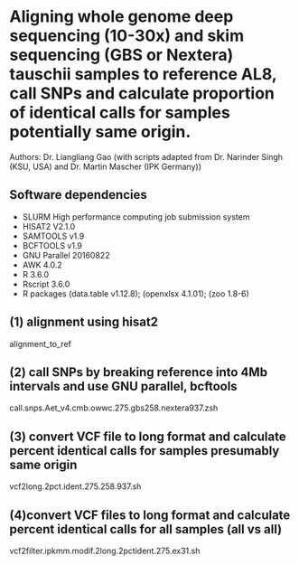 
# Aligning whole genome deep sequencing (10-30x) and skim sequencing (GBS or Nextera) tauschii samples to reference AL8, call SNPs and calculate proportion of identical calls for samples potentially same origin.
Authors: Dr. Liangliang Gao (with scripts adapted from Dr. Narinder Singh (KSU, USA)  and Dr. Martin Mascher (IPK Germany))

## Software dependencies
- SLURM High performance computing job submission system
- HISAT2 V2.1.0
- SAMTOOLS v1.9 
- BCFTOOLS v1.9
- GNU Parallel 20160822
- AWK 4.0.2
- R 3.6.0
- Rscript 3.6.0
- R packages (data.table v1.12.8); (openxlsx 4.1.01); (zoo 1.8-6) 

## (1)  alignment using hisat2
alignment_to_ref

## (2) call SNPs by breaking reference into 4Mb intervals and use GNU parallel, bcftools
call.snps.Aet_v4.cmb.owwc.275.gbs258.nextera937.zsh


## (3) convert VCF file to long format and calculate percent identical calls for samples presumably same origin
vcf2long.2pct.ident.275.258.937.sh

## (4)convert VCF files to long format and calculate percent identical calls for all samples (all vs all)
vcf2filter.ipkmm.modif.2long.2pctident.275.ex31.sh


